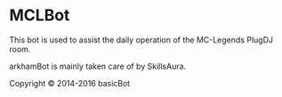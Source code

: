 # MCLBot 

This bot is used to assist the daily operation of the MC-Legends PlugDJ room.

arkhamBot is mainly taken care of by SkillsAura.

Copyright &copy; 2014-2016 basicBot
